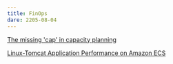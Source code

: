 ```yaml
---
title: FinOps
dare: 2205-08-04
---
```


[The missing 'cap' in capacity planning](https://www.linkedin.com/posts/activity-7356657748761022465-pe8I?utm_medium=ios_app&rcm=ACoAABg2SPwBbYxz1Y9q5hUdYARJinEHCWq3MhQ&utm_source=social_share_send&utm_campaign=copy_link)

[Linux-Tomcat Application Performance on Amazon ECS](https://arxiv.org/abs/1811.12341)
